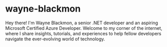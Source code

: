 # wayne-blackmon
Hey there! I'm Wayne Blackmon, a senior .NET developer and an aspiring Microsoft Certified Azure Developer. Welcome to my corner of the internet, where I share insights, tutorials, and experiences to help fellow developers navigate the ever-evolving world of technology.
